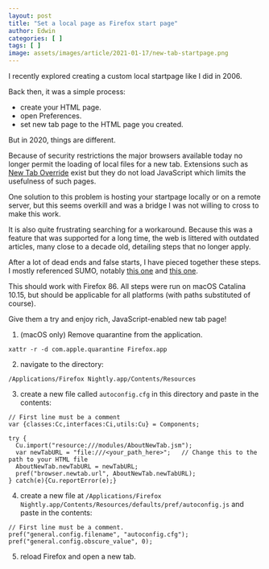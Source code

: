 ```yaml
---
layout: post
title: "Set a local page as Firefox start page"
author: Edwin
categories: [ ]
tags: [ ]
image: assets/images/article/2021-01-17/new-tab-startpage.png
---
```


I recently explored creating a custom local startpage like I did in 2006.

Back then, it was a simple process:

* create your HTML page.
* open Preferences.
* set new tab page to the HTML page you created.

But in 2020, things are different.

Because of security restrictions the major browsers available today no longer permit the loading of local files for a new tab. Extensions such as [New Tab Override](https://addons.mozilla.org/ja/firefox/addon/new-tab-override/) exist but they do not load JavaScript which limits the usefulness of such pages.

One solution to this problem is hosting your startpage locally or on a remote server, but this seems overkill and was a bridge I was not willing to cross to make this work.

It is also quite frustrating searching for a workaround. Because this was a feature that was supported for a long time, the web is littered with outdated articles, many close to a decade old, detailing steps that no longer apply.

After a lot of dead ends and false starts, I have pieced together these steps. I mostly referenced SUMO, notably [this one](https://support.mozilla.org/en-US/questions/1251199) and [this one](https://support.mozilla.org/ja/questions/1283835).

This should work with Firefox 86. All steps were run on macOS Catalina 10.15, but should be applicable for all platforms (with paths substituted of course).

Give them a try and enjoy rich, JavaScript-enabled new tab page!

1. (macOS only) Remove quarantine from the application.

`xattr -r -d com.apple.quarantine Firefox.app`

2. navigate to the directory:

`/Applications/Firefox Nightly.app/Contents/Resources`

3. create a new file called `autoconfig.cfg` in this directory and paste in the contents:

```
// First line must be a comment
var {classes:Cc,interfaces:Ci,utils:Cu} = Components;

try {
  Cu.import("resource:///modules/AboutNewTab.jsm");
  var newTabURL = "file:///<your_path_here>";   // Change this to the path to your HTML file
  AboutNewTab.newTabURL = newTabURL;
  pref("browser.newtab.url", AboutNewTab.newTabURL);
} catch(e){Cu.reportError(e);}
```

4. create a new file at `/Applications/Firefox Nightly.app/Contents/Resources/defaults/pref/autoconfig.js` and paste in the contents:

```
// First line must be a comment.
pref("general.config.filename", "autoconfig.cfg");
pref("general.config.obscure_value", 0);
```

5. reload Firefox and open a new tab.

